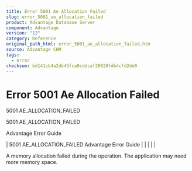 ```yaml
---
title: Error 5001 Ae Allocation Failed
slug: error_5001_ae_allocation_failed
product: Advantage Database Server
component: Advantage
version: "12"
category: Reference
original_path_html: error_5001_ae_allocation_failed.htm
source: Advantage CHM
tags:
  - error
checksum: bd141cb4a2db45fca0cddcaf20020fdb4cfd2de0
---
```


# Error 5001 Ae Allocation Failed

5001 AE\_ALLOCATION\_FAILED

5001 AE\_ALLOCATION\_FAILED

Advantage Error Guide

| 5001 AE\_ALLOCATION\_FAILED  Advantage Error Guide |  |  |  |  |

A memory allocation failed during the operation. The application may need more memory space.
